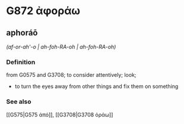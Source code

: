 # G872 ἀφοράω

## aphoráō

_(af-or-ah'-o | ah-foh-RA-oh | ah-foh-RA-oh)_

### Definition

from G0575 and G3708; to consider attentively; look; 

- to turn the eyes away from other things and fix them on something

### See also

[[G575|G575 ἀπό]], [[G3708|G3708 ὁράω]]
